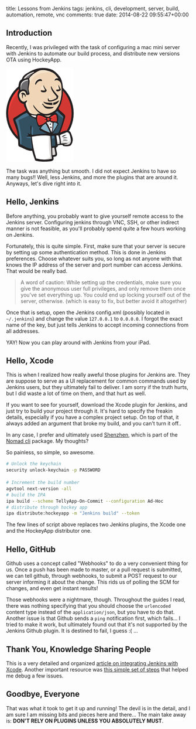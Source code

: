 title: Lessons from Jenkins
tags: jenkins, cli, development, server, build, automation, remote, vnc
comments: true
date: 2014-08-22 09:55:47+00:00

## Introduction

Recently, I was privileged with the task of configuring a mac mini server with Jenkins to automate our build process, and distribute new versions OTA using HockeyApp.

![image](/images/jenkins-logo.png)

The task was anything but smooth. I did not expect Jenkins to have so many bugs!! Well, less Jenkins, and more the plugins that are around it. Anyways, let's dive right into it.

## Hello, Jenkins

Before anything, you probably want to give yourself remote access to the Jenkins server. Configuring jenkins through VNC, SSH, or other indirect manner is not feasible, as you'll probably spend quite a few hours working on Jenkins.

Fortunately, this is quite simple. First, make sure that your server is secure by setting up some authentication method. This is done in Jenkins preferences. Choose whatever suits you, so long as not anyone with that knows the IP address of the server and port number can access Jenkins. That would be really bad.

> A word of caution: While setting up the credentials, make sure you give the anonymous user full privileges, and only remove them once you've set everything up. You could end up locking yourself out of the server, otherwise. (which is easy to fix, but better avoid it altogether)

Once that is setup, open the Jenkins config.xml (possibly located in `~/.jenkins`) and change the value `127.0.0.1` to `0.0.0.0`. I forgot the exact name of the key, but just tells Jenkins to accept incoming connections from all addresses.

YAY! Now you can play around with Jenkins from your iPad.

## Hello, Xcode

This is when I realized how really aweful those plugins for Jenkins are. They are suppose to serve as a UI replacement for common commands used by Jenkins users, but they ultimately fail to deliver. I am sorry if the truth hurts, but I did waste a lot of time on them, and that hurt as well.

If you want to see for yourself, download the Xcode plugin for Jenkins, and just try to build your project through it. It's hard to specify the freakin details, especially if you have a complex project setup. On top of that, it always added an argument that broke my build, and you can't turn it off..

In any case, I prefer and ultimately used [Shenzhen](https://github.com/nomad/shenzhen), which is part of the [Nomad cli](http://nomad-cli.com) package. My thoughts?

So painless, so simple, so awesome.

```bash
# Unlock the keychain
security unlock-keychain -p PASSWORD

# Increment the build number
agvtool next-version -all
# build the IPA
ipa build --scheme TellyApp-On-Commit --configuration Ad-Hoc
# distribute through hockey app
ipa distribute:hockeyapp -m "Jenkins build" --token

```

The few lines of script above replaces two Jenkins plugins, the Xcode one and the HockeyApp distributor one.

## Hello, GitHub

Github uses a concept called "Webhooks" to do a very convenient thing for us. Once a push has been made to master, or a pull request is submitted, we can tell github, through webhooks, to submit a POST request to our server informing it about the change. This rids us of polling the SCM for changes, and even get instant results!

Those webhooks were a nightmare, though. Throughout the guides I read, there was nothing specifying that you should choose the `urlencoded` content type instead of the `application/json`, but you have to do that. Another issue is that Github sends a `ping` notification first, which fails... I tried to make it work, but ultimately found out that it's not supported by the Jenkins Github plugin. It is destined to fail, I guess :( ... 

## Thank You, Knowledge Sharing People

This is a very detailed and organized [article on integrating Jenkins with Xcode](http://orangejuiceliberationfront.com/setting-up-jenkins-for-github-and-xcode-with-nightlies/). Another important resource was [this simple set of steps](http://blog.denivip.ru/index.php/2014/01/how-to-configure-jenkins-ci-on-mac-os-x-to-build-android-and-ios-phonegapcordova-apps-and-deliver-them-to-testflighthockeyapp/?lang=en) that helped me debug a few issues.

## Goodbye, Everyone

That was what it took to get it up and running! The devil is in the detail, and I am sure I am missing bits and pieces here and there... The main take away is: __DON'T RELY ON PLUGINS UNLESS YOU ABSOLUTELY MUST__.


